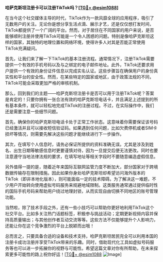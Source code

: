 **哈萨克斯坦注册卡可以注册TikTok吗？[[TG💪+ @esim1088](https://t.me/s/esim1088)]**

在当今这个社交媒体主导的时代，TikTok作为一款风靡全球的应用程序，吸引了无数用户的关注。无论你是想分享生活点滴、展示才艺，还是仅仅想打发时间，TikTok都提供了一个广阔的平台。然而，对于居住在不同国家的用户来说，是否能够顺利注册并使用TikTok可能是一个令人困惑的问题。特别是像哈萨克斯坦这样的国家，其独特的地理位置和网络环境，使得许多人对其是否能正常使用TikTok充满疑问。

首先，让我们来了解一下TikTok的基本注册流程。通常情况下，注册TikTok需要提供一个有效的手机号码以及与之绑定的电子邮件地址。此外，TikTok还要求用户提供一个有效的身份证件信息以完成实名认证。这些步骤旨在确保用户的身份真实性和平台的安全性。然而，在某些特定的国家或地区，由于政策法规的不同，TikTok可能会采取更加严格的审核机制。

那么，回到我们的主题——哈萨克斯坦注册卡是否可以用于注册TikTok呢？答案是肯定的！只要你拥有一张合法有效的哈萨克斯坦电话卡，并且满足上述提到的所有基本条件，就可以轻松地完成TikTok的注册过程。不过，在实际操作中，我们还是需要注意一些细节问题。

首先，确保你的哈萨克斯坦电话卡处于正常工作状态。这意味着你需要保证该号码已经激活并且可以接收短信验证码。如果遇到任何问题，比如欠费停机或者SIM卡损坏等情况，则需要先解决这些问题才能继续进行下一步操作。

其次，在填写个人信息时，请务必保证所提供的资料准确无误。尤其是涉及到姓名、出生日期等敏感信息时更要谨慎对待，因为一旦提交后便无法更改。同时也要注意遵守当地法律法规的要求，在填写地址等相关字段时不要随意编造虚假信息。

另外值得一提的是，随着近年来国际互联网监管力度不断加大，部分国家对于跨境数据传输存在限制措施。因此如果你身处哈萨克斯坦却希望访问海外版本的TikTok（即非本地化版本），则可能面临一定的技术障碍。为了解决这一难题，不少用户开始转向使用虚拟号码服务来规避地域限制。这类服务通常通过提供临时性的国际手机号码来帮助用户绕过地理封锁，从而实现自由切换不同地区的账号管理功能。

当然啦，除了技术手段之外，还有一些小技巧可以帮助你更好地利用TikTok这个社交平台。比如多关注热门话题标签，积极参与挑战活动；定期更新视频内容并保持高质量输出；与其他创作者互动交流等等。这些方法不仅能够提升个人影响力，还能让你在这个竞争激烈的平台上脱颖而出哦！

总而言之，只要具备合适的设备和技术支持，哈萨克斯坦居民完全可以利用本国的注册卡成功注册并享受TikTok带来的乐趣。同时，借助现代化工具如虚拟号码服务等也可以进一步拓展你的视野与可能性。希望这篇文章对你有所帮助，在未来探索更多可能性的路上祝你好运！[[TG💪+ @esim1088](https://t.me/s/esim1088) ![Image](https://i.postimg.cc/4NQfJmqS/Snipaste-2025-05-13-00-14-12.png)]